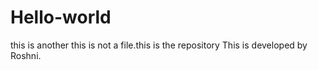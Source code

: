 # Hello-world
this is another 
this  is not a file.this is the repository
This is developed by Roshni.
